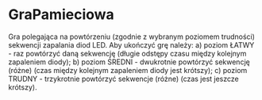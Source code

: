 # GraPamieciowa
Gra polegająca na powtórzeniu (zgodnie z wybranym poziomem trudności) sekwencji zapalania diod LED.
Aby ukończyć grę należy:
a) poziom ŁATWY - raz powtórzyć daną sekwencję (długie odstępy czasu między kolejnym zapaleniem diody);
b) poziom ŚREDNI - dwukrotnie powtórzyć sekwencję (różne) (czas między kolejnym zapaleniem diody jest krótszy);
c) poziom TRUDNY - trzykrotnie powtórzyć sekwencje (różne) (czas jest jeszcze krótszy).
